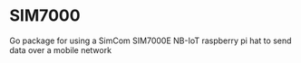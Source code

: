 # SIM7000
Go package for using a SimCom SIM7000E NB-IoT raspberry pi hat to send data over a mobile network
